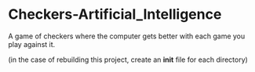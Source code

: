 # Checkers-Artificial_Intelligence
A game of checkers where the computer gets better with each game you play against it. 

(in the case of rebuilding this project, create an __init__ file for each directory)
